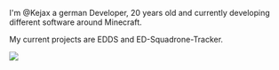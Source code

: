 I'm @Kejax a german Developer, 20 years old and currently developing different software around Minecraft.

My current projects are EDDS and ED-Squadrone-Tracker.

<img src="https://github-readme-stats.vercel.app/api/top-langs/?username=Kejax&theme=nord&layout=donut"/>
